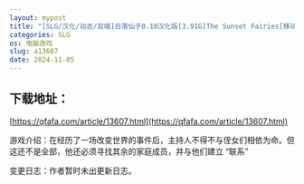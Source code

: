 ```yaml
---
layout: mypost
title: "[SLG/汉化/动态/双端]日落仙子0.10汉化版[3.91G]The Sunset Fairies[移动/百度]"
categories: SLG
os: 电脑游戏
slug: a13607
date: 2024-11-05
---
```


## 下载地址：

[https://qfafa.com/article/13607.html](https://qfafa.com/article/13607.html)

游戏介绍：在经历了一场改变世界的事件后，主持人不得不与侄女们相依为命。但这还不是全部，他还必须寻找其余的家庭成员，并与他们建立 “联系”

变更日志：作者暂时未出更新日志。